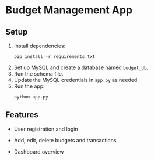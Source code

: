 # Budget Management App

## Setup

1. Install dependencies:
   ```
   pip install -r requirements.txt
   ```
2. Set up MySQL and create a database named `budget_db`.
3. Run the schema file.
4. Update the MySQL credentials in `app.py` as needed.
5. Run the app:
   ```
   python app.py
   ```

## Features
- User registration and login
- Add, edit, delete budgets and transactions

- Dashboard overview 
